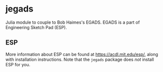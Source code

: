 # jegads
Julia module to couple to Bob Haimes's EGADS. EGADS is a part of Engineering Sketch Pad (ESP).

## ESP
More information about ESP can be found at https://acdl.mit.edu/esp/, along with installation instructions. Note that the `jegads` package does <em>not</em> install ESP for you.
